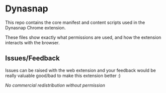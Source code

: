 # Dynasnap

This repo contains the core manifest and content scripts used in the Dynasnap Chrome extension.

These files show exactly what permissions are used, and how the extension interacts with the browser.

## Issues/Feedback

Issues can be raised with the web extension and your feedback would be really valuable good/bad to make this extension better :)

_No commercial redistribution without permission_
